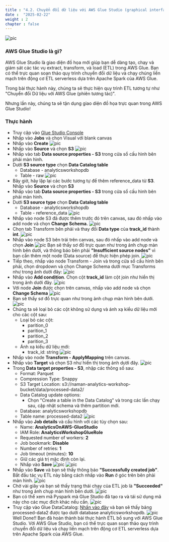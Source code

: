 ```yaml
---
title : "4.2. Chuyển đổi dữ liệu với AWS Glue Studio (graphical interface)"
date :  "2025-02-22" 
weight : 2 
chapter : false
---
```

![pic](/anworkshopaws/images/a-05.png) 
### AWS Glue Studio là gì? ###
AWS Glue Studio là giao diện đồ họa mới giúp bạn dễ dàng tạo, chạy và giám sát các tác vụ extract, transform, và load (ETL) trong AWS Glue. Bạn có thể trực quan soạn thảo quy trình chuyển đổi dữ liệu và chạy chúng liền mạch trên động cơ ETL serverless dựa trên Apache Spark của AWS Glue.

Trong bài thực hành này, chúng ta sẽ thực hiện quy trình ETL tương tự như "Chuyển đổi Dữ liệu với AWS Glue (phiên tương tác)".

Nhưng lần này, chúng ta sẽ tận dụng giao diện đồ họa trực quan trong AWS Glue Studio!

### Thực hành ###
- Truy cập vào [Glue Studio Console](https://console.aws.amazon.com/gluestudio/home?region=us-east-1)
- Nhấp vào **Jobs** và chọn Visual với blank canvas
- Nhấp vào **Create**
![pic](/anworkshopaws/images/4-datatransformation/7.png)
- Nhấp vào **Source** và chọn **S3**
![pic](/anworkshopaws/images/4-datatransformation/8.png)
- Nhấp vào tab **Data source properties - S3** trong cửa sổ cấu hình bên phải màn hình.
- Dưới **S3 source type** chọn **Data Catalog table**
  - Database - analyticsworkshopdb
  - Table - raw
  ![pic](/anworkshopaws/images/4-datatransformation/9.png)
- Bây giờ, hãy lặp lại các bước tương tự để thêm reference_data từ **S3**. Nhấp vào **Source** và chọn **S3**
- Nhấp vào tab **Data source properties - S3** trong cửa sổ cấu hình bên phải màn hình.
- Dưới **S3 source type** chọn **Data Catalog table**
  - Database - analyticsworkshopdb
  - Table - reference_data
  ![pic](/anworkshopaws/images/4-datatransformation/10.png)
- Nhấp vào node S3 đã được thêm trước đó trên canvas, sau đó nhấp vào add node và chọn **Change Schema.**
![pic](/anworkshopaws/images/4-datatransformation/11.png)
- Chọn tab Transform bên phải và thay đổi **Data type** của **track_id** thành **int**.
![pic](/anworkshopaws/images/4-datatransformation/12.png)
- Nhấp vào node S3 bên trái trên canvas, sau đó nhấp vào add node và chọn **Join**
![pic](/anworkshopaws/images/4-datatransformation/13.png)
Bạn sẽ thấy sơ đồ trực quan như trong ảnh chụp màn hình bên dưới, và thông báo bên phải **"Insufficient source nodes"** vì bạn cần thêm một node (Data source) để thực hiện phép join.
![pic](/anworkshopaws/images/4-datatransformation/14.png)
- Tiếp theo, nhấp vào node Transform - Join và trong cửa sổ cấu hình bên phải, chọn dropdown và chọn Change Schema dưới mục Transforms như trong ảnh dưới đây:
![pic](/anworkshopaws/images/4-datatransformation/15.png)
- Nhấp vào **Add condition**. Chọn cột **track_id** làm cột join như hiển thị trong ảnh dưới đây.
![pic](/anworkshopaws/images/4-datatransformation/16.png)
- Với node **Join** được chọn trên canvas, nhấp vào add node và chọn **Change Schema**
![pic](/anworkshopaws/images/4-datatransformation/17.png)
- Bạn sẽ thấy sơ đồ trực quan như trong ảnh chụp màn hình bên dưới.
![pic](/anworkshopaws/images/4-datatransformation/18.png)
- Chúng ta sẽ loại bỏ các cột không sử dụng và ánh xạ kiểu dữ liệu mới cho các cột sau:
  - Loại bỏ các cột:
    - parition_0
    - parition_1
    - parition_2
    - parition_3
  - Ánh xạ kiểu dữ liệu mới:
    - track_id: string
  ![pic](/anworkshopaws/images/4-datatransformation/19.png)
- Nhấp vào node **Transform - ApplyMapping** trên canvas.
- Nhấp vào **Target** và chọn S3 như hiển thị trong ảnh dưới đây.
![pic](/anworkshopaws/images/4-datatransformation/20.png)
- Trong **Data target properties - S3**, nhập các thông số sau:
  - Format: Parquet
  - Compression Type: Snappy
  - S3 Target Location: s3://naman-analytics-workshop-bucket/data/processed-data2/
  - Data Catalog update options:
    - Chọn "Create a table in the Data Catalog" và trong các lần chạy sau, cập nhật schema và thêm partition mới.
  - Database: analyticsworkshopdb
  - Table name: processed-data2
  ![pic](/anworkshopaws/images/4-datatransformation/21.png)
- Nhấp vào **Job details** và cấu hình với các tùy chọn sau:
  - Name: **AnalyticsOnAWS-GlueStudio**
  - IAM Role: **AnalyticsWorkshopGlueRole**
  - Requested number of workers: **2**
  - Job bookmark: **Disable**
  - Number of retries: **1**
  - Job timeout (minutes): **10**
  - Giữ các giá trị mặc định còn lại.
  - Nhấp vào **Save**
  ![pic](/anworkshopaws/images/4-datatransformation/22.png)
  ![pic](/anworkshopaws/images/4-datatransformation/23.png)
- Nhấp vào **Save** và bạn sẽ thấy thông báo **"Successfully created job"**. Bắt đầu tác vụ ETL này bằng cách nhấp vào **Run** ở góc trên bên phải màn hình.
![pic](/anworkshopaws/images/4-datatransformation/24.png)
- Chờ vài giây và bạn sẽ thấy trạng thái chạy của ETL job là **"Succeeded"** như trong ảnh chụp màn hình bên dưới.
![pic](/anworkshopaws/images/4-datatransformation/25.png)
- Bạn có thể xem mã Pyspark mà Glue Studio đã tạo ra và tái sử dụng mã này cho các mục đích khác nếu cần.
![pic](/anworkshopaws/images/4-datatransformation/26.png)
- Truy cập vào Glue DataCatalog: [Nhấn vào đây](https://console.aws.amazon.com/glue/home?region=us-east-1#) và bạn sẽ thấy bảng processed-data2 được tạo dưới database analyticsworkshopdb.
![pic](/anworkshopaws/images/4-datatransformation/27.png)
Well Done!! Bạn đã hoàn thành bài thực hành ETL bổ sung với AWS Glue Studio. Với AWS Glue Studio, bạn có thể trực quan soạn thảo quy trình chuyển đổi dữ liệu và chạy liền mạch trên động cơ ETL serverless dựa trên Apache Spark của AWS Glue.

